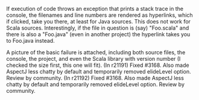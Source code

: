 If execution of code throws an exception that prints a stack trace in the console, the filenames and line numbers are rendered as hyperlinks, which if clicked, take you there, at least for Java sources.  This does not work for Scala sources.  Interestingly, if the file in question is (say) "Foo.scala" and there is also a "Foo.java" (even in another project) the hyperlink takes you to Foo.java instead.

A picture of the basic failure is attached, including both source files, the console, the project, and even the Scala library with version number (I checked the size first, this one will fit).
(In r21191) Fixed #3168. Also made AspectJ less chatty by default and temporarily removed elideLevel option. Review by community.
(In r21192) Fixed #3168. Also made AspectJ less chatty by default and temporarily removed elideLevel option. Review by community.
